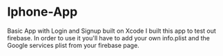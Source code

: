 # Iphone-App
Basic App with Login and Signup built on Xcode
I built this app to test out firebase. In order to use it you'll have to add your own info.plist and the Google services plist from your firebase page.
